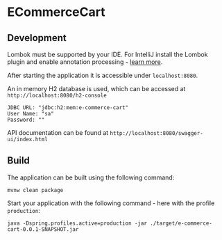 # ECommerceCart

## Development

Lombok must be supported by your IDE. For IntelliJ install the Lombok plugin and enable annotation processing -
[learn more](https://bootify.io/next-steps/spring-boot-with-lombok.html).

After starting the application it is accessible under `localhost:8080`.

An in memory H2 database is used, which can be accessed at `http://localhost:8080/h2-console`

    JDBC URL: "jdbc:h2:mem:e-commerce-cart"
    User Name: "sa"
    Password: ""

API documentation can be found at `http://localhost:8080/swagger-ui/index.html`

## Build

The application can be built using the following command:

```
mvnw clean package
```

Start your application with the following command - here with the profile `production`:

```
java -Dspring.profiles.active=production -jar ./target/e-commerce-cart-0.0.1-SNAPSHOT.jar
```


